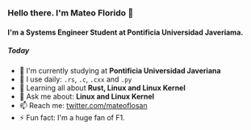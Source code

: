 ### Hello there. I'm Mateo Florido 👋

#### I'm a Systems Engineer Student at Pontificia Universidad Javeriama.

##### Today

- 🏫 I'm currently studying at **Pontificia Universidad Javeriana**
- 🧰 I use daily: `.rs`, `.c`, `.cxx` and `.py`
- 🌱 Learning all about **Rust, Linux and Linux Kernel**
- 💬 Ask me about: **Linux and Linux Kernel**
- 📫 Reach me: [twitter.com/mateoflosan](https://twitter.com/mateoflosan)
- ⚡️ Fun fact: I'm a huge fan of F1.
